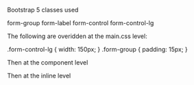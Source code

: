 Bootstrap 5 classes used

form-group
form-label
form-control
form-control-lg

The following are overidden at the main.css level:

.form-control-lg {
width: 150px;
}
.form-group {
padding: 15px;
}

Then at the component level

Then at the inline level
